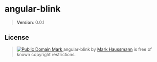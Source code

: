 angular-blink
=============

> **Version**: 0.0.1

## <a id="license"></a>License

> <a rel="license" href="http://creativecommons.org/publicdomain/mark/1.0/"> <img src="http://i.creativecommons.org/p/mark/1.0/80x15.png" style="border-style: none;" alt="Public Domain Mark" /> </a> <span property="dct:title">angular-blink</span> by <a href="https://github.com/mhssmnn" rel="dct:creator"><span property="dct:title">Mark Haussmann</span></a> is free of known copyright restrictions.
